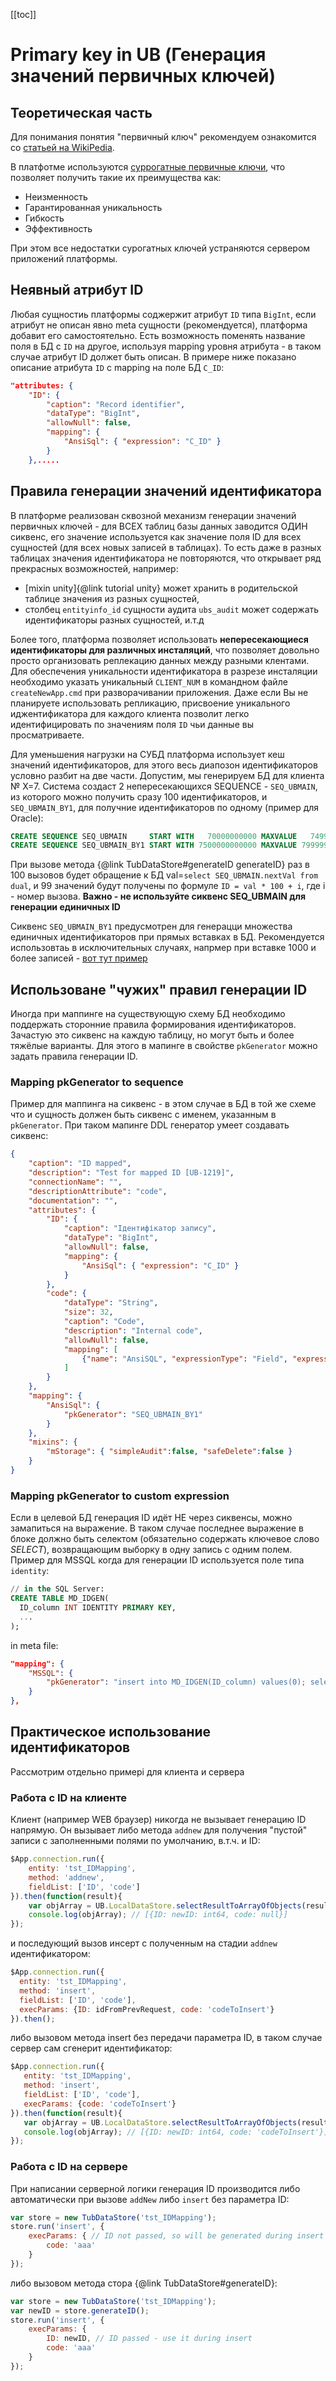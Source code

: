 ﻿[[toc]]

# Primary key in UB (Генерация значений первичных ключей)

## Теоретическая часть
  Для понимания понятия "первичный ключ" рекомендуем ознакомится со [статьей на WikiPedia](https://en.wikipedia.org/wiki/Unique_key).
  
  В платфотме используются [суррогатные первичные ключи](https://en.wikipedia.org/wiki/Surrogate_key), что позволяет получить такие их преимущества как: 
   
  - Неизменность
  - Гарантированная уникальность
  - Гибкость
  - Эффективность
  
  При этом все недостатки сурогатных ключей устраняются сервером приложений платформы.
  
## Неявный атрибут ID  
Любая сущностиь платформы соджержит атрибут `ID` типа `BigInt`, если атрибут не описан явно meta сущности (рекомендуется), 
платформа добавит его самостоятельно. Есть возможность поменять название поля в БД с `ID` на другое, 
используя mapping уровня атрибута - в таком случае атрибут ID должет быть описан. 
В примере ниже показано описание атрибута `ID` с mapping на поле БД `C_ID`:  
```json
"attributes: {
    "ID": {
        "caption": "Record identifier",
        "dataType": "BigInt",
        "allowNull": false,
        "mapping": {
            "AnsiSql": { "expression": "C_ID" }
        }
    },.....
```

## Правила генерации значений идентификатора
  В платформе реализован сквозной механизм генерации значений первичных ключей - для ВСЕХ таблиц базы данных заводится ОДИН сиквенс,
его значение используется как значение поля ID для всех сущностей (для всех новых записей в таблицах). 
То есть даже в разных таблицах значения идентификатора не повторяются, что открывает ряд прекрасных возможностей, например:

 - [mixin unity]{@link tutorial unity} может хранить в родительской таблице значения из разных сущностей,
 - столбец `entityinfo_id` сущности аудита `ubs_audit` может содержать идентификаторы разных сущностей, и.т.д
    
  Более того, платформа позволяет использовать **непересекающиеся идентификаторы для различных инсталяций**, что позволяет довольно просто 
организовать реплекацию данных между разными клентами. Для обеспечения уникальности идентификатора в разрезе инсталяции необходимо 
указать уникальный `CLIENT_NUM` в командном файле `createNewApp.cmd` при разворачивании приложения. 
Даже если Вы не планируете использовать репликацию, присвоение уникального иджентификатора для каждого клиента позволит 
легко идентифицировать по значениям поля `ID` чьи данные вы просматриваете.
 
  Для уменьшения нагрузки на СУБД платформа использует кеш значений идентификаторов, для этого весь диапозон идентификаторов условно разбит на две части.
Допустим, мы генерируем БД для клиента № Х=7. Система создаст 2 непересекающихся SEQUENCE - `SEQ_UBMAIN`, из которого можно получить сразу 100 идентификаторов, и 
`SEQ_UBMAIN_BY1`, для получние идентификаторов по одному (пример для Oracle):  
```sql  
CREATE SEQUENCE SEQ_UBMAIN     START WITH   70000000000 MAXVALUE   74999999999 MINVALUE   70000000000 NOCYCLE CACHE 10 ORDER;
CREATE SEQUENCE SEQ_UBMAIN_BY1 START WITH 7500000000000 MAXVALUE 7999999999999 MINVALUE 7500000000000 NOCYCLE ORDER'; 
```

  При вызове метода {@link TubDataStore#generateID generateID} раз в 100 вызовов будет обращение к БД val=`select SEQ_UBMAIN.nextVal from dual`, и 99 значений будут получены
по формуле `ID = val * 100 + i`, где i - номер вызова. **Важно - не используйте сиквенс SEQ_UBMAIN для генерации единичных ID**

  Сиквенс `SEQ_UBMAIN_BY1` предусмотрен для генерацци множества единичных идентификаторов при прямых вставках в БД. 
Рекомендуется использовтаь в исключительных случаях, напрмер при вставке 1000 и более записей - [вот тут пример](http://forum.ub.softline.kiev.ua/viewtopic.php?f=12&t=78&p=264#p264) 

## Использоване "чужих" правил генерации ID
  Иногда при маппинге на существующую схему БД необходимо поддержать сторонние правила формирования идентификаторов. 
Зачастую это сиквенс на каждую таблицу, но могут быть и более тяжёлые варианты. Для этого в мапинге в свойстве `pkGenerator` можно задать правила генерации ID.

### Mapping pkGenerator to sequence
Пример для маппинга на сиквенс - в этом случае в БД в той же схеме что и сущность должен быть сиквенс с именем, указанным в `pkGenerator`. 
При таком мапинге DDL генератор умеет создавать сиквенс:  
```json
{
    "caption": "ID mapped",
    "description": "Test for mapped ID [UB-1219]",
    "connectionName": "",
    "descriptionAttribute": "code",
    "documentation": "",
    "attributes": {
        "ID": {
            "caption": "Ідентифікатор запису",
            "dataType": "BigInt",
            "allowNull": false,
            "mapping": {
                "AnsiSql": { "expression": "C_ID" }
            }
        },
        "code": {
            "dataType": "String",
            "size": 32,
            "caption": "Code",
            "description": "Internal code",
            "allowNull": false,
            "mapping": [
                {"name": "AnsiSQL", "expressionType": "Field", "expression": "C_CODE" }
            ]
        }
    },
    "mapping": {
        "AnsiSql": { 
            "pkGenerator": "SEQ_UBMAIN_BY1" 
        }
    },
    "mixins": {
        "mStorage": { "simpleAudit":false, "safeDelete":false }
    }
}
```

### Mapping pkGenerator to custom expression 
  Если в целевой БД генерация ID идёт НЕ через сиквенсы, можно замапиться на выражение. 
В таком случае последнее выражение в блоке должно быть селектом (обязательно содержать ключевое слово _SELECT_), возвращающим выборку в одну запись с одним полем. 
Пример для MSSQL когда для генерации ID используется поле типа `identity`:  
```sql
// in the SQL Server:
CREATE TABLE MD_IDGEN(
  ID_column INT IDENTITY PRIMARY KEY,
  ...
);
```

in meta file:  
```json
"mapping": {
    "MSSQL": { 
        "pkGenerator": "insert into MD_IDGEN(ID_column) values(0); select IDENT_CURRENT('MD_IDGEN')" 
    }
},   
```

## Практическое использование идентификаторов 
Рассмотрим отдельно примері для клиента и сервера

### Работа с ID на клиенте  
  Клиент (например WEB браузер) никогда не вызывает генерацию ID напрямую. Он вызывает либо метода `addnew` для получения 
"пустой" записи с заполненными полями по умолчанию, в.т.ч. и ID:  
```javascript
$App.connection.run({
    entity: 'tst_IDMapping', 
    method: 'addnew', 
    fieldList: ['ID', 'code']
}).then(function(result){ 
    var objArray = UB.LocalDataStore.selectResultToArrayOfObjects(result); // transform array-of-array result representation to array-of-object 
    console.log(objArray); // [{ID: newID: int64, code: null}]   
});
```
и последующий вызов инсерт с полученным на стадии `addnew` идентификатором:  
```javascript
$App.connection.run({
  entity: 'tst_IDMapping', 
  method: 'insert', 
  fieldList: ['ID', 'code'],
  execParams: {ID: idFromPrevRequest, code: 'codeToInsert'} 
}).then();
```
либо вызовом метода insert без передачи параметра ID, в таком случае сервер сам сгенерит идентификатор:  
```javascript
$App.connection.run({
   entity: 'tst_IDMapping', 
   method: 'insert', 
   fieldList: ['ID', 'code'],
   execParams: {code: 'codeToInsert'} 
}).then(function(result){ 
   var objArray = UB.LocalDataStore.selectResultToArrayOfObjects(result);
   console.log(objArray); // [{ID: newID: int64, code: 'codeToInsert'}]
}); 
```

### Работа с ID на сервере
При написании серверной логики генерация ID производится 
либо автоматически при вызове `addNew` либо `insert` без параметра ID:  
```javascript
var store = new TubDataStore('tst_IDMapping');
store.run('insert', {
    execParams: { // ID not passed, so will be generated during insert
        code: 'aaa'
    }
});
```    
либо вызовом метода стора {@link TubDataStore#generateID}:  
```javascript
var store = new TubDataStore('tst_IDMapping');
var newID = store.generateID();
store.run('insert', {
    execParams: { 
        ID: newID, // ID passed - use it during insert
        code: 'aaa'
    }
}); 
```

